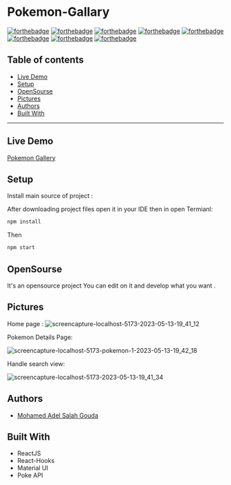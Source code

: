 # Pokemon-Gallary


[![forthebadge](https://forthebadge.com/images/badges/built-with-love.svg)](https://forthebadge.com)
[![forthebadge](https://forthebadge.com/images/badges/built-by-developers.svg)](https://forthebadge.com)
[![forthebadge](https://forthebadge.com/images/badges/uses-git.svg)](https://forthebadge.com)
[![forthebadge](https://forthebadge.com/images/badges/made-with-javascript.svg)](https://forthebadge.com)
[![forthebadge](https://forthebadge.com/images/badges/uses-html.svg)](https://forthebadge.com)
[![forthebadge](https://forthebadge.com/images/badges/uses-css.svg)](https://forthebadge.com)
[![forthebadge](https://forthebadge.com/images/badges/powered-by-coffee.svg)](https://forthebadge.com)
[![forthebadge](https://forthebadge.com/images/badges/uses-js.svg)](https://forthebadge.com)

## Table of contents
* [Live Demo](#live-demo)
* [Setup](#setup)
* [OpenSourse](#opensourse)
* [Pictures](#pictures)
* [Authors](#authors)
* [Built With](#built-with)
***

## Live Demo

[Pokemon Gallery](https://mohamedadelsaleh.github.io/Pokemon-Gallary/)


## Setup

Install main source of project :

After downloading project files open it in your IDE then in open Termianl:

```bash
npm install 
```

Then

```bash
npm start 
```


## OpenSourse

  It's an opensource project You can edit on it and develop what you want .


## Pictures
 Home page :
![screencapture-localhost-5173-2023-05-13-19_41_12](https://github.com/Mohamedadelsaleh/ILLA-task/assets/26310663/c9bd7fca-2318-49fa-af5d-ec826edd0f7d)
 
 Pokemon Details Page:
 
![screencapture-localhost-5173-pokemon-1-2023-05-13-19_42_18](https://github.com/Mohamedadelsaleh/ILLA-task/assets/26310663/6e37dae0-4f2a-4bf2-b0d3-ac89015f6e73)

Handle search view:

![screencapture-localhost-5173-2023-05-13-19_41_34](https://github.com/Mohamedadelsaleh/ILLA-task/assets/26310663/f45167d1-8ccb-4a62-89f7-da9650a7f53c)

## Authors
* [Mohamed Adel Salah Gouda](https://github.com/Mohamedadelsaleh)

## Built With
* ReactJS
* React-Hooks
* Material UI
* Poke API
